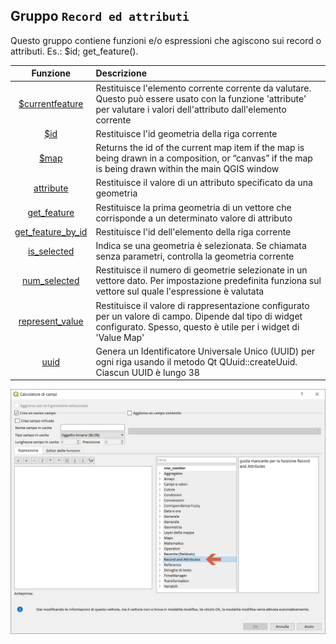 ## Gruppo `Record ed attributi`

Questo gruppo contiene funzioni e/o espressioni che agiscono sui record o attributi. Es.: $id; get_feature().

| Funzione  | Descrizione|
|:----------:|:-----------|
|[\$currentfeature]($currentfeature.md)|Restituisce l'elemento corrente corrente da valutare. Questo può essere usato con la funzione 'attribute' per valutare i valori dell'attributo dall'elemento corrente|
|[\$id]($id.md)|Restituisce l'id geometria della riga corrente|
|[\$map]($map.md)|	Returns the id of the current map item if the map is being drawn in a composition, or “canvas” if the map is being drawn within the main QGIS window|
|[attribute](attribute.md)|Restituisce il valore di un attributo specificato da una geometria|
|[get_feature](get_feature.md)|Restituisce la prima geometria di un vettore che corrisponde a un determinato valore di attributo|
|[get_feature_by_id](get_feature_by_id.md)|	Restituisce l'id dell'elemento della riga corrente|
|[is_selected](is_selected.md)|	Indica se una geometria è selezionata. Se chiamata senza parametri, controlla la geometria corrente|
|[num_selected](num_selected.md)|Restituisce il numero di geometrie selezionate in un vettore dato. Per impostazione predefinita funziona sul vettore sul quale l'espressione è valutata|
|[represent_value](represent_value.md)|	Restituisce il valore di rappresentazione configurato per un valore di campo. Dipende dal tipo di widget configurato. Spesso, questo è utile per i widget di 'Value Map'|
|[uuid](uuid.md)|Genera un Identificatore Universale Unico (UUID) per ogni riga usando il metodo Qt QUuid::createUuid. Ciascun UUID è lungo 38|

<img src="/img/record_e_attributi/gruppo_record_e_attributi1.png">
